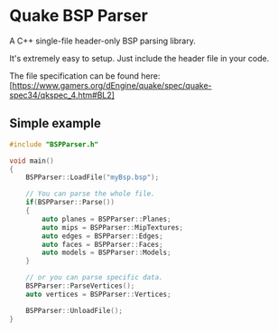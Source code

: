 # Quake BSP Parser
A C++ single-file header-only BSP parsing library.

It's extremely easy to setup. Just include the header file in your code.

The file specification can be found here: [https://www.gamers.org/dEngine/quake/spec/quake-spec34/qkspec_4.htm#BL2]

## Simple example
```cpp
#include "BSPParser.h"

void main()
{
    BSPParser::LoadFile("myBsp.bsp");

    // You can parse the whole file.
    if(BSPParser::Parse())
    {
        auto planes = BSPParser::Planes;
        auto mips = BSPParser::MipTextures;
        auto edges = BSPParser::Edges;
        auto faces = BSPParser::Faces;
        auto models = BSPParser::Models;
    }

    // or you can parse specific data.
    BSPParser::ParseVertices();
    auto vertices = BSPParser::Vertices;

    BSPParser::UnloadFile();
}
```
